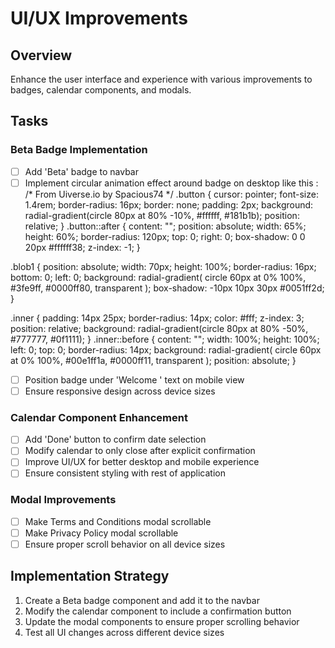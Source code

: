 # UI/UX Improvements

## Overview
Enhance the user interface and experience with various improvements to badges, calendar components, and modals.

## Tasks

### Beta Badge Implementation
- [ ] Add 'Beta' badge to navbar
- [ ] Implement circular animation effect around badge on desktop like this : /* From Uiverse.io by Spacious74 */ 
.button {
  cursor: pointer;
  font-size: 1.4rem;
  border-radius: 16px;
  border: none;
  padding: 2px;
  background: radial-gradient(circle 80px at 80% -10%, #ffffff, #181b1b);
  position: relative;
}
.button::after {
  content: "";
  position: absolute;
  width: 65%;
  height: 60%;
  border-radius: 120px;
  top: 0;
  right: 0;
  box-shadow: 0 0 20px #ffffff38;
  z-index: -1;
}

.blob1 {
  position: absolute;
  width: 70px;
  height: 100%;
  border-radius: 16px;
  bottom: 0;
  left: 0;
  background: radial-gradient(
    circle 60px at 0% 100%,
    #3fe9ff,
    #0000ff80,
    transparent
  );
  box-shadow: -10px 10px 30px #0051ff2d;
}

.inner {
  padding: 14px 25px;
  border-radius: 14px;
  color: #fff;
  z-index: 3;
  position: relative;
  background: radial-gradient(circle 80px at 80% -50%, #777777, #0f1111);
}
.inner::before {
  content: "";
  width: 100%;
  height: 100%;
  left: 0;
  top: 0;
  border-radius: 14px;
  background: radial-gradient(
    circle 60px at 0% 100%,
    #00e1ff1a,
    #0000ff11,
    transparent
  );
  position: absolute;
}

- [ ] Position badge under 'Welcome <Role>' text on mobile view
- [ ] Ensure responsive design across device sizes

### Calendar Component Enhancement
- [ ] Add 'Done' button to confirm date selection
- [ ] Modify calendar to only close after explicit confirmation
- [ ] Improve UI/UX for better desktop and mobile experience
- [ ] Ensure consistent styling with rest of application

### Modal Improvements
- [ ] Make Terms and Conditions modal scrollable
- [ ] Make Privacy Policy modal scrollable
- [ ] Ensure proper scroll behavior on all device sizes

## Implementation Strategy

1. Create a Beta badge component and add it to the navbar
2. Modify the calendar component to include a confirmation button
3. Update the modal components to ensure proper scrolling behavior
4. Test all UI changes across different device sizes